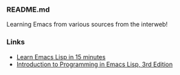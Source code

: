 ### README.md

Learning Emacs from various sources from the interweb!

### Links

- [Learn Emacs Lisp in 15 minutes](http://emacs-doctor.com/learn-emacs-lisp-in-15-minutes.html)
- [Introduction to Programming in Emacs Lisp, 3rd Edition](http://www.gnu.org/software/emacs/manual/eintr.html)

